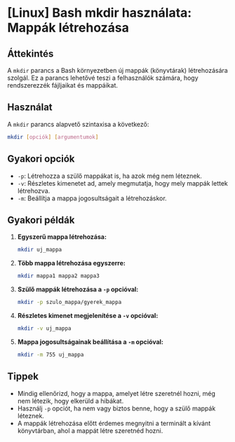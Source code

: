 # [Linux] Bash mkdir használata: Mappák létrehozása

## Áttekintés
A `mkdir` parancs a Bash környezetben új mappák (könyvtárak) létrehozására szolgál. Ez a parancs lehetővé teszi a felhasználók számára, hogy rendszerezzék fájljaikat és mappáikat.

## Használat
A `mkdir` parancs alapvető szintaxisa a következő:

```bash
mkdir [opciók] [argumentumok]
```

## Gyakori opciók
- `-p`: Létrehozza a szülő mappákat is, ha azok még nem léteznek.
- `-v`: Részletes kimenetet ad, amely megmutatja, hogy mely mappák lettek létrehozva.
- `-m`: Beállítja a mappa jogosultságait a létrehozáskor.

## Gyakori példák
1. **Egyszerű mappa létrehozása:**
   ```bash
   mkdir uj_mappa
   ```

2. **Több mappa létrehozása egyszerre:**
   ```bash
   mkdir mappa1 mappa2 mappa3
   ```

3. **Szülő mappák létrehozása a `-p` opcióval:**
   ```bash
   mkdir -p szulo_mappa/gyerek_mappa
   ```

4. **Részletes kimenet megjelenítése a `-v` opcióval:**
   ```bash
   mkdir -v uj_mappa
   ```

5. **Mappa jogosultságainak beállítása a `-m` opcióval:**
   ```bash
   mkdir -m 755 uj_mappa
   ```

## Tippek
- Mindig ellenőrizd, hogy a mappa, amelyet létre szeretnél hozni, még nem létezik, hogy elkerüld a hibákat.
- Használj `-p` opciót, ha nem vagy biztos benne, hogy a szülő mappák léteznek.
- A mappák létrehozása előtt érdemes megnyitni a terminált a kívánt könyvtárban, ahol a mappát létre szeretnéd hozni.